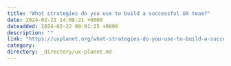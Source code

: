 ```yaml
---
title: "What strategies do you use to build a successful UX team?"
date: 2024-02-21 14:08:21 +0000
dateadded: 2024-02-22 00:01:25 +0000
description: ""
link: "https://uxplanet.org/what-strategies-do-you-use-to-build-a-successful-ux-team-eaee31fe42e4?source=rss----819cc2aaeee0---4"
category:
directory: _directory/ux-planet.md
---
```

